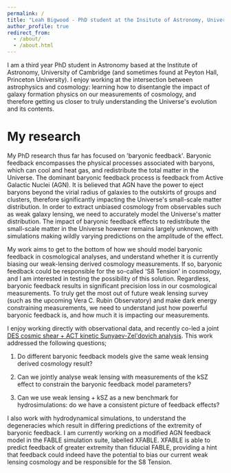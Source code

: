 ```yaml
---
permalink: /
title: "Leah Bigwood - PhD student at the Insitute of Astronomy, University of Cambridge."
author_profile: true
redirect_from: 
  - /about/
  - /about.html
---
```


I am a third year PhD student in Astronomy based at the Institute of Astronomy, University of Cambridge (and sometimes found at Peyton Hall, Princeton University).  I enjoy working at the intersection between astrophysics and cosmology: learning how to disentangle the impact of galaxy formation physics on our measurements of cosmology, and therefore getting us closer to truly understanding the Universe's evolution and its contents.  

My research
======

My PhD research thus far has focused on 'baryonic feedback'.  Baryonic feedback encompasses the physical processes associated with baryons, which can cool and heat gas, and redistribute the total matter in the Universe.  The dominant baryonic feedback process is feedback from Active Galactic Nuclei (AGN).  It is believed that AGN have the power to eject baryons beyond the virial radius of galaxies to the outskirts of groups and clusters, therefore significantly impacting the Universe's small-scale matter distribution.  In order to extract unbiased cosmology from observables such as weak galaxy lensing, we need to accurately model the Universe's matter distribution.  The impact of baryonic feedback effects to redistribute the small-scale matter in the Universe however remains largely unknown, with simulations making wildly varying predictions on the amplitude of the effect. 

My work aims to get to the bottom of how we should model baryonic feedback in cosmological analyses, and understand whether it is currently biasing our weak-lensing derived cosmology measurements.  If so, baryonic feedback could be responsible for the so-called 'S8 Tension' in cosmology, and I am interested in testing the possibility of this solution.  Regardless, baryonic feedback results in significant precision loss in our cosmological measurements.  To truly get the most out of future weak lensing survey (such as the upcoming Vera C. Rubin Observatory) and make dark energy constraining measurements, we need to understand just how powerful baryonic feedback is, and how much it is impacting our measurements.  

I enjoy working directly with observational data, and recently co-led a joint [DES cosmic shear + ACT kinetic Sunyaev-Zel'dovich analysis](https://arxiv.org/abs/2404.06098).  This work addressed the following questions; 

1.  Do different baryonic feedback models give the same weak lensing derived cosmology result?

2.  Can we jointly analyse weak lensing with measurements of the kSZ effect to constrain the baryonic feedback model parameters?

3.  Can we use weak lensing + kSZ as a new benchmark for hydrosimulations: do we have a consistent picture of feedback effects?

I also work with hydrodynamical simulations, to understand the degeneracies which result in differing predictions of the extremity of baryonic feedback.  I am currently working on a modified AGN feedback model in the FABLE simulation suite, labelled XFABLE.  XFABLE is able to predict feedback of greater extremity than fiducial FABLE, providing a hint that feedback could indeed have the potential to bias our current weak lensing cosmology and be responsible for the S8 Tension. 


